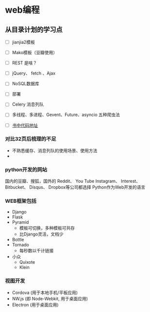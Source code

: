 # web编程

## 从目录计划的学习点

- [ ] jianjia2模板

- [ ] Mako模板（豆瓣使用）
- [ ] REST 是啥？
- [ ] jQuery、 fetch 、Ajax
- [ ] NoSQL数据库
- [ ] 部署
- [ ] Celery 消息列队
- [ ] 多线程、多进程、Gevent、Future、asyncio 五种爬虫法
- [ ] [书中代码地址](https://github.com/dongweiming/web_develop)

### 对比32页后梳理的不足

- 不熟悉缓存、消息列队的使用场景、使用方法
- 

### python开发的网站

国内的豆瓣、搜狐，国外的 Reddit、 You Tube Instagram、 Interest、 Bitbucket、 Disqus、 Dropbox等公司都选择 Python作为Web开发的语言                                

### WEB框架包括

- Django
- Flask
- Pyramid
  - 模板可切换，多种模板可共存
  - 比Django灵活，文档少
- Bottle
- Tornado
  - 每秒数以千计链接
- 小众
  - Quixote
  - Klein

### 视图开发

- Cordova (⽤于本地⼿机/平板应⽤)
- NW.js (即 Node-Webkit, ⽤于桌⾯应⽤)
- Electron (⽤于桌⾯应⽤)